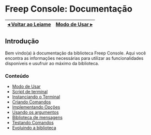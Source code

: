 # Freep Console: Documentação

[◂ Voltar ao Leiame](leiame.md) | [Modo de Usar ▸](01-modo-de-usar.md)
-- | --

## Introdução

Bem vindo(a) à documentação da biblioteca Freep Console. Aqui você encontra as informações
necessárias para utilizar as funcionalidades disponíveis e usufruir ao máximo da biblioteca.

### Conteúdo

- [Modo de Usar](01-modo-de-usar.md)
- [Script de terminal](02-script-de-terminal.md)
- [Instanciando o Terminal](03-instanciando-o-terminal.md)
- [Criando Comandos](04-criando-comandos.md)
- [Implementando Opções](05-implementando-opcoes.md)
- [Usando os argumentos](06-usando-os-argumentos.md)
- [Biblioteca de mensagens](07-biblioteca-de-mensagens.md)
- [Testando Comandos](08-testando-comandos.md)
- [Evoluindo a biblioteca](99-evoluindo-a-biblioteca.md)
